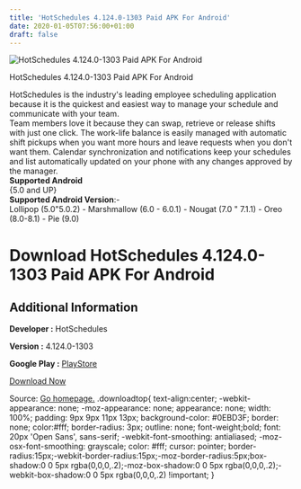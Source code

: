 ```yaml
---
title: 'HotSchedules 4.124.0-1303 Paid APK For Android'
date: 2020-01-05T07:56:00+01:00
draft: false
---
```


![HotSchedules 4.124.0-1303 Paid APK For Android](https://i1.wp.com/apkhome.net/wp-content/uploads/2020/01/HotSchedules-4.124.0-1303-Paid.png "HotSchedules 4.124.0-1303 Paid APK For Android")

  

HotSchedules 4.124.0-1303 Paid APK For Android

HotSchedules is the industry's leading employee scheduling application because it is the quickest and easiest way to manage your schedule and communicate with your team.  
Team members love it because they can swap, retrieve or release shifts with just one click. The work-life balance is easily managed with automatic shift pickups when you want more hours and leave requests when you don't want them. Calendar synchronization and notifications keep your schedules and list automatically updated on your phone with any changes approved by the manager.  
**Supported Android**  
{5.0 and UP}  
**Supported Android Version**:-  
Lollipop (5.0"5.0.2) - Marshmallow (6.0 - 6.0.1) - Nougat (7.0 " 7.1.1) - Oreo (8.0-8.1) - Pie (9.0)

Download HotSchedules 4.124.0-1303 Paid APK For Android
=======================================================

Additional Information
----------------------

**Developer :** HotSchedules

**Version :** 4.124.0-1303

**Google Play :** [PlayStore](https://play.google.com/store/apps/details?id=com.tdr3.hs.android)

  

[Download Now](https://store4app.co/post/hotschedules-4-124-0-1303-paid-apk-for-android_1578149421)

  
Source: [Go homepage.](https://store4app.co/post/hotschedules-4-124-0-1303-paid-apk-for-android_1578149421) .downloadtop{ text-align:center; -webkit-appearance: none; -moz-appearance: none; appearance: none; width: 100%; padding: 9px 9px 11px 13px; background-color: #0EBD3F; border: none; color:#fff; border-radius: 3px; outline: none; font-weight;bold; font: 20px 'Open Sans', sans-serif; -webkit-font-smoothing: antialiased; -moz-osx-font-smoothing: grayscale; color: #fff; cursor: pointer; border-radius:15px;-webkit-border-radius:15px;-moz-border-radius:5px;box-shadow:0 0 5px rgba(0,0,0,.2);-moz-box-shadow:0 0 5px rgba(0,0,0,.2);-webkit-box-shadow:0 0 5px rgba(0,0,0,.2) !important; }